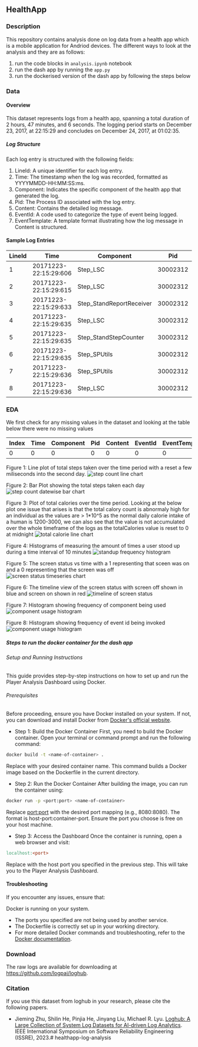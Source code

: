 ## HealthApp

### Description

This repository contains analysis done on log data from a health app which is a mobile application for Andriod devices. The different ways to look at the analysis and they are as follows:
1. run the code blocks in `analysis.ipynb` notebook
2. run the dash app by running the `app.py`
3. run the dockerised version of the dash app by following the steps below

### Data

#### Overview
This dataset represents logs from a health app, spanning a total duration of 2 hours, 47 minutes, and 6 seconds. The logging period starts on December 23, 2017, at 22:15:29 and concludes on December 24, 2017, at 01:02:35.

##### Log Structure
Each log entry is structured with the following fields:

1. LineId: A unique identifier for each log entry.
2. Time: The timestamp when the log was recorded, formatted as YYYYMMDD-HH:MM:SS:ms.
3. Component: Indicates the specific component of the health app that generated the log.
4. Pid: The Process ID associated with the log entry.
5. Content: Contains the detailed log message.
6. EventId: A code used to categorize the type of event being logged.
7. EventTemplate: A template format illustrating how the log message in Content is structured.

#### Sample Log Entries


|LineId|Time                 |Component               |Pid     |Content                                                                       |EventId|EventTemplate                                                      |
|------|---------------------|------------------------|--------|------------------------------------------------------------------------------|-------|-------------------------------------------------------------------|
|1     |20171223-22:15:29:606|Step_LSC                |30002312|onStandStepChanged 3579                                                       |E42    |onStandStepChanged <*>                                             |
|2     |20171223-22:15:29:615|Step_LSC                |30002312|onExtend:1514038530000 14 0 4                                                 |E39    |onExtend:<*> <*> <*> <*>                                           |
|3     |20171223-22:15:29:633|Step_StandReportReceiver|30002312|onReceive action: android.intent.action.SCREEN_ON                             |E41    |onReceive action: android.intent.action.SCREEN_ON                  |
|4     |20171223-22:15:29:635|Step_LSC                |30002312|processHandleBroadcastAction action:android.intent.action.SCREEN_ON           |E43    |processHandleBroadcastAction action:android.intent.action.SCREEN_ON|
|5     |20171223-22:15:29:635|Step_StandStepCounter   |30002312|flush sensor data                                                             |E12    |flush sensor data                                                  |
|6     |20171223-22:15:29:635|Step_SPUtils            |30002312| getTodayTotalDetailSteps = 1514038440000##6993##548365##8661##12266##27164404|E22    |getTodayTotalDetailSteps = <*>##<*>##<*>##<*>##<*>##<*>            |
|7     |20171223-22:15:29:636|Step_SPUtils            |30002312|setTodayTotalDetailSteps=1514038440000##7007##548365##8661##12361##27173954   |E58    |setTodayTotalDetailSteps=<*>                                       |
|8     |20171223-22:15:29:636|Step_LSC                |30002312|onStandStepChanged 3579                                                       |E42    |onStandStepChanged <*>                                             |
### EDA

We first check for any missing values in the dataset and looking at the table below there were no missing values

|Index|Time                 |Component               |Pid     |Content                                                                       |EventId|EventTemplate                                                      |Date|
|------|---------------------|------------------------|--------|------------------------------------------------------------------------------|-------|-------------------------------------------------------------------|----|
|0     |0                    |0                       |0       |0                                                                             |0      |0                                                                  |0   |


Figure 1: Line plot of total steps taken over the time period with a reset a few miliseconds into the second day.
![step count line chart](plots/stepCountOverTime.png)

Figure 2: Bar Plot showing the total steps taken each day
![step count datewise bar chart](plots/stepsPerDate.png)

Figure 3: Plot of total calories over the time period. Looking at the below plot one issue that arises is that the total calory count is abnormaly high for an individual as the values are > 1*10^5 as the normal daily calorie intake of a human is 1200-3000, we can also see that the value is not accumulated over the whole timeframe of the logs as the totalCalories value is reset to 0 at midnight
![total calorie line chart](plots/caloriesLineChart.png)

Figure 4: Histograms of measuring the amount of times a user stood up during a time interval of 10 minutes
![standup frequency histogram](plots/standupCount.png)

Figure 5: The screen status vs time with a 1 representing that sceen was on and a 0 representing that the screen was off
![screen status timeseries chart](plots/screenStatusLineChart.png)

Figure 6: The timeline view of the screen status with screen off shown in blue and screen on shown in red
![timeline of screen status](plots/screenStatusTimeline.png)

Figure 7: Histogram showing frequency of component being used
![component usage histogram](plots/componentHistogram.png)

Figure 8: Histogram showing frequency of event id being invoked
![component usage histogram](plots/eventIdHistogram.png)

##### Steps to run the docker container for the dash app 
###### Setup and Running Instructions

This guide provides step-by-step instructions on how to set up and run the Player Analysis Dashboard using Docker.

###### Prerequisites
Before proceeding, ensure you have Docker installed on your system. If not, you can download and install Docker from [Docker's official website](https://docs.docker.com/get-docker/).

* Step 1: Build the Docker Container
First, you need to build the Docker container. Open your terminal or command prompt and run the following command:

```bash
docker build -t <name-of-container> .
```
Replace <name-of-container> with your desired container name. This command builds a Docker image based on the Dockerfile in the current directory.

* Step 2: Run the Docker Container
After building the image, you can run the container using:

```bash
docker run -p <port:port> <name-of-container>
```
Replace <port:port> with the desired port mapping (e.g., 8080:8080). The format is host-port:container-port. Ensure the port you choose is free on your host machine.

* Step 3: Access the Dashboard
Once the container is running, open a web browser and visit:

```makefile
localhost:<port>
```
Replace <port> with the host port you specified in the previous step. This will take you to the Player Analysis Dashboard.

#### Troubleshooting

If you encounter any issues, ensure that:

Docker is running on your system.
* The ports you specified are not being used by another service.
* The Dockerfile is correctly set up in your working directory.
* For more detailed Docker commands and troubleshooting, refer to the [Docker documentation](https://docs.docker.com/).


### Download
The raw logs are available for downloading at https://github.com/logpai/loghub.

### Citation
If you use this dataset from loghub in your research, please cite the following papers.
+ Jieming Zhu, Shilin He, Pinjia He, Jinyang Liu, Michael R. Lyu. [Loghub: A Large Collection of System Log Datasets for AI-driven Log Analytics](https://arxiv.org/abs/2008.06448). IEEE International Symposium on Software Reliability Engineering (ISSRE), 2023.# healthapp-log-analysis
